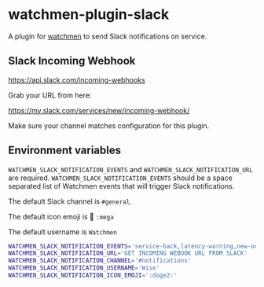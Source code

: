 # watchmen-plugin-slack

A plugin for [watchmen](https://github.com/conscia/watchmen-slack-plugin) to send Slack
notifications on service.

## Slack Incoming Webhook

https://api.slack.com/incoming-webhooks

Grab your URL from here:

https://my.slack.com/services/new/incoming-webhook/

Make sure your channel matches configuration for this plugin.

## Environment variables

`WATCHMEN_SLACK_NOTIFICATION_EVENTS` and `WATCHMEN_SLACK_NOTIFICATION_URL` are
required. `WATCHMEN_SLACK_NOTIFICATION_EVENTS` should be a space separated list
of Watchmen events that will trigger Slack notifications.

The default Slack channel is `#general`.

The default icon emoji is 📣 `:mega`

The default username is `Watchmen`

```bash
WATCHMEN_SLACK_NOTIFICATION_EVENTS='service-back,latency-warning,new-outage'
WATCHMEN_SLACK_NOTIFICATION_URL='GET INCOMING WEBOOK URL FROM SLACK'
WATCHMEN_SLACK_NOTIFICATION_CHANNEL='#notifications'
WATCHMEN_SLACK_NOTIFICATION_USERNAME='Wise'
WATCHMEN_SLACK_NOTIFICATION_ICON_EMOJI=':doge2:'
```
